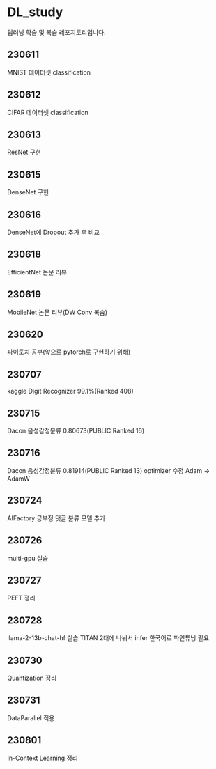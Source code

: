 # DL_study
딥러닝 학습 및 복습 레포지토리입니다.

## 230611
MNIST 데이터셋 classification

## 230612
CIFAR 데이터셋 classification

## 230613
ResNet 구현

## 230615
DenseNet 구현

## 230616
DenseNet에 Dropout 추가 후 비교

## 230618
EfficientNet 논문 리뷰

## 230619
MobileNet 논문 리뷰(DW Conv 복습)

## 230620
파이토치 공부(앞으로 pytorch로 구현하기 위해)

## 230707
kaggle Digit Recognizer 99.1%(Ranked 408)

## 230715
Dacon 음성감정분류 0.80673(PUBLIC Ranked 16)

## 230716
Dacon 음성감정분류 0.81914(PUBLIC Ranked 13) optimizer 수정 Adam -> AdamW

## 230724
AIFactory 긍부정 댓글 분류 모델 추가

## 230726
multi-gpu 실습

## 230727
PEFT 정리

## 230728
llama-2-13b-chat-hf 실습 
TITAN 2대에 나눠서 infer
한국어로 파인튜닝 필요

## 230730
Quantization 정리

## 230731
DataParallel 적용

## 230801
In-Context Learning 정리